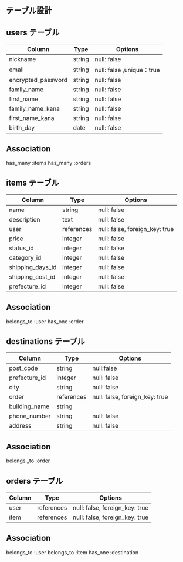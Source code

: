 ## テーブル設計

## users テーブル

| Column                 | Type   | Options     |
| ------------------     | ------ | ----------- |
| nickname               | string | null: false |
| email                  | string | null: false ,unique：true|
| encrypted_password     | string | null: false |
| family_name            | string | null: false |
| first_name             | string | null: false |
| family_name_kana       | string | null: false |
| first_name_kana        | string | null: false |
| birth_day              | date   | null: false |

## Association
has_many :items
has_many :orders
## items テーブル

| Column          | Type       | Options                       |
| ------          | ------     | -----------------             |
| name            | string     | null: false|
| description     | text       | null: false|
| user            | references | null: false, foreign_key: true |
| price           | integer    | null: false| 
| status_id       | integer    | null: false                  |
| category_id     | integer    | null: false                |
| shipping_days_id| integer    | null: false|
| shipping_cost_id| integer    | null: false |
| prefecture_id   | integer    | null: false|

## Association
belongs_to :user
has_one :order

## destinations テーブル

| Column         | Type           | Options                        |
| ------         | ----------     | ------------------------------ |
| post_code      | string         | null:false                  |
| prefecture_id  | integer        | null: false                   |
| city           | string         | null: false                   |
| order          | references     | null: false, foreign_key: true |
| building_name  | string         |                  |
| phone_number   | string         | null: false                  |
| address        | string         | null: false                  |

## Association
belongs _to :order

## orders テーブル

| Column          | Type       | Options                       |
| ------          | ------     | -----------------             |
| user         | references | null: false, foreign_key: true |
| item         | references | null: false, foreign_key: true  |

## Association
belongs_to :user
belongs_to :item
has_one :destination
